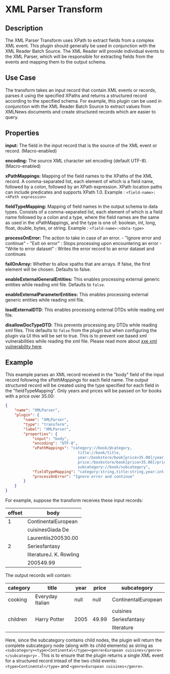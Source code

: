 # XML Parser Transform

Description
-----------
The XML Parser Transform uses XPath to extract fields from a complex XML event. This plugin should generally be used
in conjunction with the XML Reader Batch Source. The XML Reader will provide individual events to the XML Parser,
which will be responsible for extracting fields from the events and mapping them to the output schema.


Use Case
--------
The transform takes an input record that contain XML events or records, parses it using the specified XPaths and returns
a structured record according to the specified schema. For example, this plugin can be used in conjunction with the XML
Reader Batch Source to extract values from XMLNews documents and create structured records which are easier to query.


Properties
----------

**input:** The field in the input record that is the source of the XML event or record. (Macro-enabled)

**encoding:** The source XML character set encoding (default UTF-8). (Macro-enabled)

**xPathMappings:** Mapping of the field names to the XPaths of the XML record. A comma-separated list, each element of
which is a field name, followed by a colon, followed by an XPath expression. XPath location paths can include predicates
and supports XPath 1.0.
Example : ``<field-name>:<XPath expression>``

**fieldTypeMapping:** Mapping of field names in the output schema to data types. Consists of a comma-separated list,
each element of which is a field name followed by a colon and a type, where the field names are the same as used in the
xPathMappings, and the type is one of: boolean, int, long, float, double, bytes, or string.
Example : ``<field-name>:<data-type>``

**processOnError:** The action to take in case of an error.
                     - "Ignore error and continue"
                     - "Exit on error" : Stops processing upon encountering an error
                     - "Write to error dataset" :  Writes the error record to an error dataset and continues

**failOnArray:** Whether to allow xpaths that are arrays. If false, the first element will be chosen. Defaults to false.

**enableExternalGeneralEntities:** This enables processing external generic entities while reading xml file. Defaults to `false`.

**enableExternalParameterEntities:** This enables processing external generic entities while reading xml file.

**loadExternalDTD**: This enables processing external DTDs while reading xml file.

**disallowDocTypeDTD**: This prevents processing any DTDs while reading xml files. This defaults to `false` from the plugin but when configuring the plugin via UI this will be set to true. This is to prevent xxe based xml vulnerabilities while reading the xml file. Please read more about [xxe xml vulnerability here](https://owasp.org/www-community/vulnerabilities/XML_External_Entity_(XXE)_Processing).

Example
-------

This example parses an XML record received in the "body" field of the input record following the *xPathMappings* for
each field name. The output structured record will be created using the type specified for each field in the
"fieldTypeMapping". Only years and prices will be passed on for books with a price over 35.00:

```json
{
    "name": "XMLParser",
    "plugin": {
        "name": "XMLParser",
        "type": "transform",
        "label": "XMLParser",
        "properties": {
            "input": "body",
            "encoding": "UTF-8",
            "xPathMappings": "category://book/@category,
                                title://book/title,
                                year:/bookstore/book[price>35.00]/year,
                                price:/bookstore/book[price>35.00]/price,
                                subcategory://book/subcategory",
            "fieldTypeMapping": "category:string,title:string,year:int,price:double,subcategory:string",
            "processOnError": "Ignore error and continue"
        }
    }
}
```

For example, suppose the transform receives these input records:

| offset   | body                                                                                         |
| -------- | -------------------------------------------------------------------------------------------- |
| 1        | <bookstore><book category="cooking"><subcategory><type>Continental</type><genre>European     |
|          | cuisines</genre></subcategory><title lang="en">Everyday Italian</title><author>Giada De      |
|          | Laurentiis</author><year>2005</year><price>30.00</price></book></bookstore>                  |
| 2        | <bookstore><book category="children"><subcategory><type>Series</type><genre>fantasy          |
|          | literature</genre></subcategory><title lang="en">Harry Potter</title><author>J. K. Rowling   |
|          | </author><year>2005</year><price>49.99</price></book></bookstore>                            |

The output records will contain:

| category  | title              | year   |  price  | subcategory                                         |
| --------- | ------------------ | ------ | ------- | --------------------------------------------------- |
| cooking   | Everyday Italian   | null   |  null   | <subcategory><type>Continental</type><genre>European|
|           |                    |        |         | cuisines</genre></subcategory>                      |
| children  | Harry Potter       | 2005   | 49.99   | <subcategory><type>Series</type><genre>fantasy      |
|           |                    |        |         | literature</genre></subcategory>                    |

Here, since the subcategory contains child nodes, the plugin will return the complete subcategory node (along with its
child elements) as string as ``<subcategory><type>Continental</type><genre>European cuisines</genre></subcategory>`` .
This is to ensure that the plugin returns a single XML event for a structured record intead of the two child events:
 ``<type>Continental</type>`` and ``<genre>European cuisines</genre>``.
